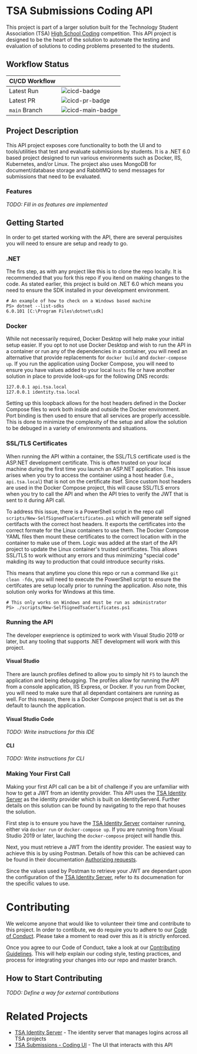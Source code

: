 # TSA Submissions Coding API
This project is part of a larger solution built for the Technology Student Association (TSA) [High School Coding][tsa-hs-competitions] competition.
This API project is designed to be the heart of the solution to automate the testing and evaluation of solutions to coding problems presented to the students.

## Workflow Status

CI/CD Workflow| |
--------|-|
Latest Run|![cicd-badge]
Latest PR|![cicd-pr-badge]
`main` Branch|![cicd-main-badge]

## Project Description
This API project exposes core functionality to both the UI and to tools/utilities that test and evaluate submissions by students.
It is a .NET 6.0 based project designed to run various environments such as Docker, IIS, Kubernetes, and/or Linux.
The project also uses MongoDB for document/database storage and RabbitMQ to send messages for submissions that need to be evaluated.

### Features
*TODO: Fill in as features are implemented* 

## Getting Started
In order to get started working with the API, there are several perquisites you will need to ensure are setup and ready to go.

### .NET
The firs step, as with any project like this is to clone the repo locally.
It is recommended that you fork this repo if you itend on making changes to the code.
As stated earlier, this project is build on .NET 6.0 which means you need to ensure the SDK installed in your development environment.

```shell
# An example of how to check on a Windows based machine
PS> dotnet --list-sdks
6.0.101 [C:\Program Files\dotnet\sdk]
```

### Docker
While not necessarily required, Docker Desktop will help make your initial setup easier.
If you opt to not use Docker Desktop and wish to run the API in a container or run any of the dependencies in a container, you will need an alternative that provide replacements for `docker build` and `docker-compose up`.
If you run the application using Docker Compose, you will need to ensure you have values added to your local `hosts` file or have another solution in place to provide look-ups for the following DNS records:
```
127.0.0.1 api.tsa.local
127.0.0.1 identity.tsa.local
```
Setting up this loopback allows for the host headers defined in the Docker Compose files to work both inside and outside the Docker environment.
Port binding is then used to ensure that all services are properly accessible.
This is done to minimize the complexity of the setup and allow the solution to be debuged in a variety of environments and situations.

### SSL/TLS Certificates
When running the API within a container, the SSL/TLS certificate used is the ASP.NET development certificate.
This is often trusted on your local machine during the first time you launch an ASP.NET application.
This issue arises when you try to access the container using a host header (i.e., `api.tsa.local`) that is not on the certificate itsef.
Since custom host headers are used in the Docker Compose project, this will cause SSL/TLS errors when you try to call the API and when the API tries to verify the JWT that is sent to it during API call.

To address this issue, there is a PowerShell script in the repo call `scripts/New-SelfSignedTsaCertificates.ps1` which will generate self signed certifacts with the correct host headers.
It exports the certificates into the correct formate for the Linux containers to use them.
The Docker Compose YAML files then mount these certificates to the correct location with in the container to make use of them.
Logic was added at the start of the API project to update the Linux container's trusted certificates.
This allows SSL/TLS to work without any errors and thus minimizing "special code" makding its way to production that could introduce security risks.

This means that anytime you clone this repo or run a command like `git clean -fdx`, you will need to execute the PowerShell script to ensure the certifcates are setup locally prior to running the application. Also note, this solution only works for Windows at this time.

```shell
# This only works on Windows and must be run as administrator
PS> ./scripts/New-SelfSignedTsaCertificates.ps1
```

### Running the API
The developer exeprience is optimized to work with Visual Studio 2019 or later, but any tooling that supports .NET development will work with this project.

#### Visual Studio
There are launch profiles defined to allow you to simply hit `F5` to launch the application and being debugging.
The profiles allow for running the API from a console application, IIS Express, or Docker.
If you run from Docker, you will need to make sure that all dependant containers are running as well.
For this reason, there is a Docker Compose project that is set as the default to launch the application.

#### Visual Studio Code
*TODO: Write instructions for this IDE*

#### CLI
*TODO: Write instructions for CLI*

### Making Your First Call
Making your first API call can be a bit of challenge if you are unfamiliar with how to get a JWT from an identity provider.
This API uses the [TSA Identity Server][tsa-identity-server] as the identity provider which is built on IdentityServer4.
Further details on this solution can be found by navigating to the repo that houses the solution.

First step is to ensure you have the [TSA Identity Server][tsa-identity-server] container running, either via `docker run` or `docker-compose up`. If you are running from Visual Studio 2019 or later, lauching the `docker-compose` project will handle this.

Next, you must retrieve a JWT from the identity provider.
The easiest way to achieve this is by using Postman.
Details of how this can be achieved can be found in their documentation [Authorizing requests][postman-auth].

Since the values used by Postman to retrieve your JWT are dependant upon the configuration of the [TSA Identity Server][tsa-identity-server], refer to its documenation for the specific values to use. 

# Contributing
We welcome anyone that would like to volunteer their time and contribute to this project.
In order to contibute, we do require you to adhere to our [Code of Conduct][cod]. Please take a moment to read over this as it is strictly enforced.

Once you agree to our Code of Conduct, take a look at our [Contributing Guidelines][cg].
This will help explain our coding style, testing practices, and process for integrating your changes into our repo and master branch.

## How to Start Contributing
*TODO: Define a way for external contributions*

# Related Projects
- [TSA Identity Server][tsa-identity-server] - The identity server that manages logins across all TSA projects
- [TSA Submissions - Coding UI][tsa-submissions-coding-ui] - The UI that interacts with this API

<!-- BADGES -->
[cicd-badge]: https://github.com/tj-cappelletti/tsa-submissions-coding-api/workflows/ci-cd-workflow/badge.svg "current status"
[cicd-main-badge]: https://github.com/tj-cappelletti/tsa-submissions-coding-api/workflows/ci-cd-workflow/badge.svg?branch=main "main branch status"
[cicd-pr-badge]: https://github.com/tj-cappelletti/tsa-submissions-coding-api/workflows/ci-cd-workflow/badge.svg?event=pull_request "pull request status"

<!-- LINKS -->
[cg]: CONTRIBUTING.md "Contributing Guidelines"
[cod]: CODE_OF_CONDUCT.md "Code of Conduct"
[postman-auth]: https://learning.postman.com/docs/sending-requests/authorization/ "Authorizing requests in Postman"
[tsa-hs-competitions]: https://tsaweb.org/competitions-programs/tsa/high-school-competitions "TSA High School Competitions"
[tsa-identity-server]: https://github.com/tj-cappelletti/tsa-identity-server "TSA Identity Server"
[tsa-submissions-coding-ui]: https://github.com/tj-cappelletti/tsa-submissions-coding-ui "TSA Submissions - Coding UI"
